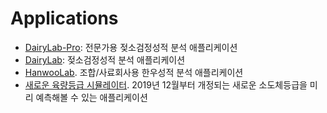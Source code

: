 # Applications

- [DairyLab-Pro](https://youngjunna.shinyapps.io/DairyLab-Kihyo/): 전문가용 젖소검정성적 분석 애플리케이션  
- [DairyLab](https://adatalab.github.io/dairylab-pro): 젖소검정성적 분석 애플리케이션  
- [HanwooLab]( https://youngjunna.shinyapps.io/hanwoolab-example/). 조합/사료회사용 한우성적 분석 애플리케이션
- [새로운 육량등급 시뮬레이터](https://youngjunna.shinyapps.io/hanwoo-new-windex/). 2019년 12월부터 개정되는 새로운 소도체등급을 미리 예측해볼 수 있는 애플리케이션
